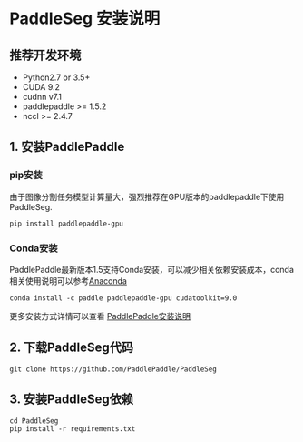 # PaddleSeg 安装说明

## 推荐开发环境

* Python2.7 or 3.5+
* CUDA 9.2
* cudnn v7.1
* paddlepaddle >= 1.5.2
* nccl >= 2.4.7


## 1. 安装PaddlePaddle

### pip安装
 
由于图像分割任务模型计算量大，强烈推荐在GPU版本的paddlepaddle下使用PaddleSeg.
 
```
pip install paddlepaddle-gpu
```

### Conda安装
 
PaddlePaddle最新版本1.5支持Conda安装，可以减少相关依赖安装成本，conda相关使用说明可以参考[Anaconda](https://www.anaconda.com/distribution/)
 
```
conda install -c paddle paddlepaddle-gpu cudatoolkit=9.0
```
 
更多安装方式详情可以查看 [PaddlePaddle安装说明](https://www.paddlepaddle.org.cn/documentation/docs/zh/beginners_guide/install/index_cn.html)
 

## 2. 下载PaddleSeg代码
 
```
git clone https://github.com/PaddlePaddle/PaddleSeg
```
 

## 3. 安装PaddleSeg依赖
 
```
cd PaddleSeg
pip install -r requirements.txt
```
